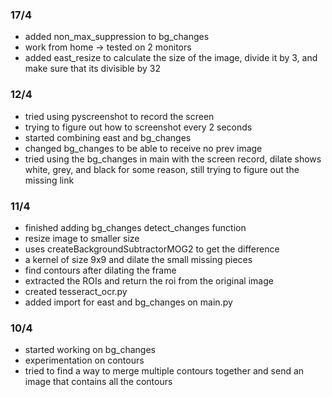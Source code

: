 ### 17/4 
- added non_max_suppression to bg_changes
- work from home -> tested on 2 monitors
- added east_resize to calculate the size of the image, divide it by 3, and make sure that its divisible by 32

### 12/4
- tried using pyscreenshot to record the screen
- trying to figure out how to screenshot every 2 seconds
- started combining east and bg_changes
- changed bg_changes to be able to receive no prev image
- tried using the bg_changes in main with the screen record, dilate shows white, grey, and black for some reason, still trying to figure out the missing link


### 11/4
- finished adding bg_changes detect_changes function
- resize image to smaller size
- uses createBackgroundSubtractorMOG2 to get the difference
- a kernel of size 9x9 and dilate the small missing pieces
- find contours after dilating the frame
- extracted the ROIs and return the roi from the original image
- created tesseract_ocr.py
- added import for east and bg_changes on main.py


### 10/4
- started working on bg_changes
- experimentation on contours
- tried to find a way to merge multiple contours together and send an image that contains all the contours
